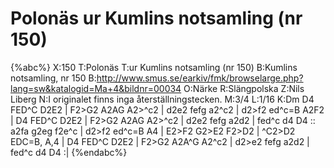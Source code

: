 # Polonäs ur Kumlins notsamling (nr 150)

{%abc%}
X:150
T:Polonäs
T:ur Kumlins notsamling (nr 150)
B:Kumlins notsamling, nr 150
B:http://www.smus.se/earkiv/fmk/browselarge.php?lang=sw&katalogid=Ma+4&bildnr=00034
O:Närke
R:Slängpolska
Z:Nils Liberg
N:I originalet finns inga återställningstecken.
M:3/4
L:1/16
K:Dm
D4 FED^C D2E2 | F2>G2 A2AG A2>^c2 | d2e2 fefg a2^c2 | d2>f2 ed^c=B A2F2 |
D4 FED^C D2E2 | F2>G2 A2AG A2>^c2 | d2e2 fefg a2d2 | fed^c d4 D4 ::
a2fa g2eg f2e^c | d2>f2 ed^c=B A4 | E2>F2 G2>E2 F2>D2 | ^C2>D2 EDC=B, A,4 |
D4 FED^C D2E2 | F2>G2 A2A^G A2^c2 | d2>e2 fefg a2d2 | fed^c d4 D4 :|
{%endabc%}
